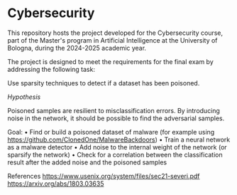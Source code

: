 # Cybersecurity
This repository hosts the project developed for the Cybersecurity course, part of the Master's program in Artificial Intelligence at the University of Bologna, during the 2024-2025 academic year.

The project is designed to meet the requirements for the final exam by addressing the following task:

Use sparsity techniques to detect if a dataset has been poisoned.

_Hypothesis_

Poisoned samples are resilient to misclassification errors. By introducing noise in the
network, it should be possible to find the adversarial samples.

Goal:
• Find or build a poisoned dataset of malware (for example using https://github.com/ClonedOne/MalwareBackdoors)
• Train a neural network as a malware detector
• Add noise to the internal weight of the network (or sparsify the network)
• Check for a correlation between the classification result after the added noise and the poisoned samples

References
https://www.usenix.org/system/files/sec21-severi.pdf
https://arxiv.org/abs/1803.03635

